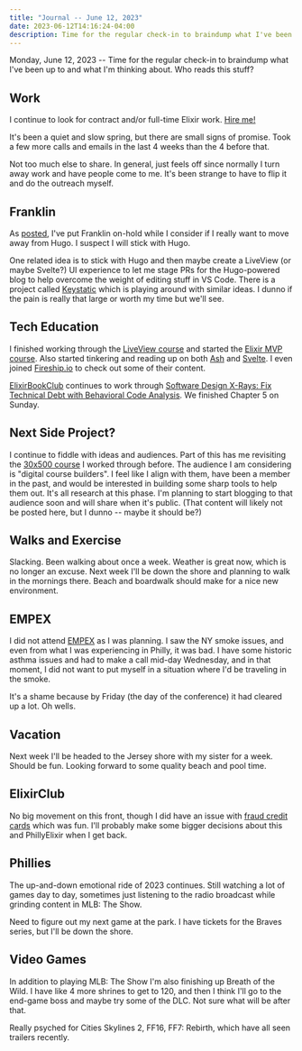 ```yaml
---
title: "Journal -- June 12, 2023"
date: 2023-06-12T14:16:24-04:00
description: Time for the regular check-in to braindump what I've been up to and what I'm thinking about. Who reads this stuff?
---
```


Monday, June 12, 2023 -- Time for the regular check-in to braindump what I've been up to and what I'm thinking about. Who reads this stuff?

## Work

I continue to look for contract and/or full-time Elixir work. [Hire me!](https://mikezornek.com/for-hire/) 

It's been a quiet and slow spring, but there are small signs of promise. Took a few more calls and emails in the last 4 weeks than the 4 before that. 

Not too much else to share. In general, just feels off since normally I turn away work and have people come to me. It's been strange to have to flip it and do the outreach myself.

## Franklin

As [posted](/posts/2023/5/side-project-launch-cold-feet/), I've put Franklin on-hold while I consider if I really want to move away from Hugo. I suspect I will stick with Hugo.

One related idea is to stick with Hugo and then maybe create a LiveView (or maybe Svelte?) UI experience to let me stage PRs for the Hugo-powered blog to help overcome the weight of editing stuff in VS Code. There is a project called [Keystatic](https://keystatic.com/) which is playing around with similar ideas. I dunno if the pain is really that large or worth my time but we'll see.

## Tech Education

I finished working through the [LiveView course](https://pragmaticstudio.com/courses/phoenix-liveview) and started the [Elixir MVP course](https://pjullrich.gumroad.com/l/bmvp). Also started tinkering and reading up on both [Ash](https://ash-hq.org/) and [Svelte](https://svelte.dev/). I even joined [Fireship.io](https://fireship.io/) to check out some of their content.

[ElixirBookClub](https://elixirbookclub.com/) continues to work through [Software Design X-Rays: Fix Technical Debt with Behavioral Code Analysis](https://pragprog.com/titles/atevol/software-design-x-rays/). We finished Chapter 5 on Sunday.

## Next Side Project?

I continue to fiddle with ideas and audiences. Part of this has me revisiting the [30x500 course](https://30x500.com/academy/) I worked through before. The audience I am considering is "digital course builders". I feel like I align with them, have been a member in the past, and would be interested in building some sharp tools to help them out. It's all research at this phase. I'm planning to start blogging to that audience soon and will share when it's public. (That content will likely not be posted here, but I dunno -- maybe it should be?)

## Walks and Exercise

Slacking. Been walking about once a week. Weather is great now, which is no longer an excuse. Next week I'll be down the shore and planning to walk in the mornings there. Beach and boardwalk should make for a nice new environment.

## EMPEX

I did not attend [EMPEX](https://www.empex.co/new-york) as I was planning. I saw the NY smoke issues, and even from what I was experiencing in Philly, it was bad. I have some historic asthma issues and had to make a call mid-day Wednesday, and in that moment, I did not want to put myself in a situation where I'd be traveling in the smoke.

It's a shame because by Friday (the day of the conference) it had cleared up a lot. Oh wells.

## Vacation

Next week I'll be headed to the Jersey shore with my sister for a week. Should be fun. Looking forward to some quality beach and pool time.

## ElixirClub

No big movement on this front, though I did have an issue with [fraud credit cards](https://jawns.club/@zorn/110527866162676391) which was fun. I'll probably make some bigger decisions about this and PhillyElixir when I get back.

## Phillies

The up-and-down emotional ride of 2023 continues. Still watching a lot of games day to day, sometimes just listening to the radio broadcast while grinding content in MLB: The Show. 

Need to figure out my next game at the park. I have tickets for the Braves series, but I'll be down the shore.

## Video Games

In addition to playing MLB: The Show I'm also finishing up Breath of the Wild. I have like 4 more shrines to get to 120, and then I think I'll go to the end-game boss and maybe try some of the DLC. Not sure what will be after that. 

Really psyched for Cities Skylines 2, FF16, FF7: Rebirth, which have all seen trailers recently.
